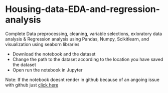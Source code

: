 # Housing-data-EDA-and-regression-analysis
Complete Data preprocessing, cleaning, variable selections, exloratory data analysis &amp; Regression analysis using Pandas, Numpy, Scikitlearn, and visualization using seaborn libraries

* Download the notebook and the dataset
* Change the path to the dataset according to the location you have saved the dataset
* Open run the notebook in Jupyter

Note: If the notebook doesnt render in github because of an angoing issue with github just [click here](https://nbviewer.jupyter.org/github/naikshubham14/housing-data-EDA-and-regression-analysis/blob/main/Housing%20Data%20Reg%20Analysis.ipynb)
